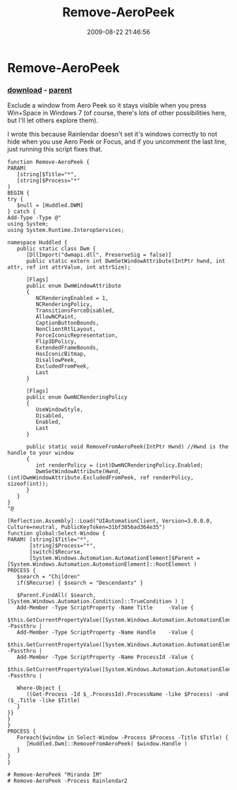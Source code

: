 ﻿---
pid:            1288
poster:         Joel Bennett
title:          Remove-AeroPeek
date:           2009-08-22 21:46:56
format:         posh
parent:         1287
parent:         1287

---

# Remove-AeroPeek

### [download](1288.ps1) - [parent](1287.md)

Exclude a window from Aero Peek so it stays visible when you press Win+Space in Windows 7 (of course, there's lots of other possibilities here, but I'll let others explore them).  

I wrote this because Rainlendar doesn't set it's windows correctly to not hide when you use Aero Peek or Focus, and if you uncomment the last line, just running this script fixes that.

```posh
function Remove-AeroPeek {
PARAM(
   [string]$Title="*", 
   [string]$Process="*"
)
BEGIN {
try { 
   $null = [Huddled.DWM]
} catch { 
Add-Type -Type @"
using System;
using System.Runtime.InteropServices;

namespace Huddled {
   public static class Dwm {
      [DllImport("dwmapi.dll", PreserveSig = false)]
      public static extern int DwmSetWindowAttribute(IntPtr hwnd, int attr, ref int attrValue, int attrSize);

      [Flags]
      public enum DwmWindowAttribute
      {
         NCRenderingEnabled = 1,
         NCRenderingPolicy,
         TransitionsForceDisabled,
         AllowNCPaint,
         CaptionButtonBounds,
         NonClientRtlLayout,
         ForceIconicRepresentation,
         Flip3DPolicy,
         ExtendedFrameBounds,
         HasIconicBitmap,
         DisallowPeek,
         ExcludedFromPeek,
         Last
      }

      [Flags]
      public enum DwmNCRenderingPolicy
      {
         UseWindowStyle,
         Disabled,
         Enabled,
         Last
      }

      public static void RemoveFromAeroPeek(IntPtr Hwnd) //Hwnd is the handle to your window
      {
         int renderPolicy = (int)DwmNCRenderingPolicy.Enabled;
         DwmSetWindowAttribute(Hwnd, (int)DwmWindowAttribute.ExcludedFromPeek, ref renderPolicy, sizeof(int));
      }
   }
}
"@

[Reflection.Assembly]::Load("UIAutomationClient, Version=3.0.0.0, Culture=neutral, PublicKeyToken=31bf3856ad364e35")
function global:Select-Window {
PARAM( [string]$Title="*", 
       [string]$Process="*", 
       [switch]$Recurse,
       [System.Windows.Automation.AutomationElement]$Parent = [System.Windows.Automation.AutomationElement]::RootElement ) 
PROCESS {
   $search = "Children"
   if($Recurse) { $search = "Descendants" }
   
   $Parent.FindAll( $search, [System.Windows.Automation.Condition]::TrueCondition ) | 
   Add-Member -Type ScriptProperty -Name Title     -Value {
               $this.GetCurrentPropertyValue([System.Windows.Automation.AutomationElement]::NameProperty)} -Passthru |
   Add-Member -Type ScriptProperty -Name Handle    -Value {
               $this.GetCurrentPropertyValue([System.Windows.Automation.AutomationElement]::NativeWindowHandleProperty)} -Passthru |
   Add-Member -Type ScriptProperty -Name ProcessId -Value {
               $this.GetCurrentPropertyValue([System.Windows.Automation.AutomationElement]::ProcessIdProperty)} -Passthru |

   Where-Object {
      ((Get-Process -Id $_.ProcessId).ProcessName -like $Process) -and ($_.Title -like $Title)
   }
}}
}
}
PROCESS {
   Foreach($window in Select-Window -Process $Process -Title $Title) { 
      [Huddled.Dwm]::RemoveFromAeroPeek( $window.Handle ) 
   }
}
}

# Remove-AeroPeek "Miranda IM"
# Remove-AeroPeek -Process Rainlendar2
```
